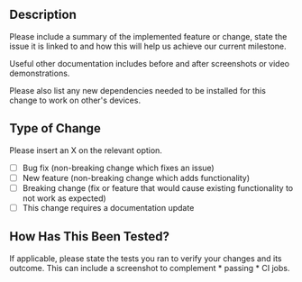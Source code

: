 ## Description

Please include a summary of the implemented feature or change, state the issue it is linked to
and how this will help us achieve our current milestone.

Useful other documentation includes before and after screenshots or video demonstrations.

Please also list any new dependencies needed to be installed for this change to work on other's devices.

## Type of Change
Please insert an X on the relevant option.

- [ ] Bug fix (non-breaking change which fixes an issue)
- [ ] New feature (non-breaking change which adds functionality)
- [ ] Breaking change (fix or feature that would cause existing functionality to not work as expected)
- [ ] This change requires a documentation update

## How Has This Been Tested?
If applicable, please state the tests you ran to verify your changes and its outcome.
This can include a screenshot to complement * passing * CI jobs.
